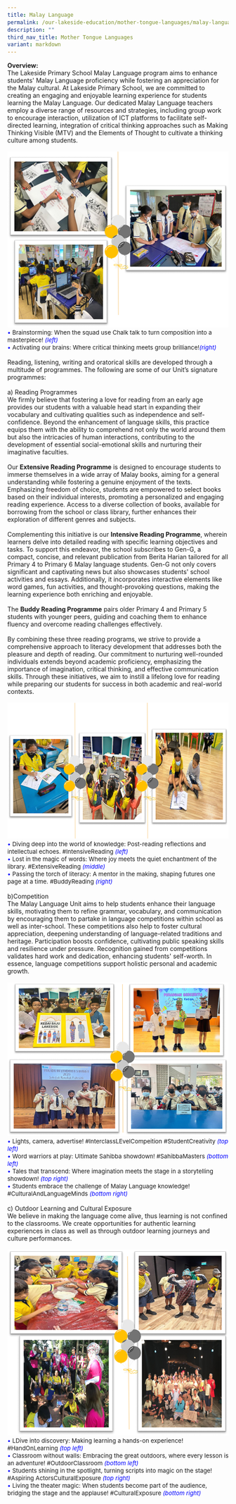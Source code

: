 ```yaml
---
title: Malay Language
permalink: /our-lakeside-education/mother-tongue-languages/malay-language/
description: ""
third_nav_title: Mother Tongue Languages
variant: markdown
---
```

<b>Overview:</b>
<br>
The Lakeside Primary School Malay Language program aims to enhance students' Malay Language proficiency while fostering an appreciation for the Malay cultural. At Lakeside Primary School, we are committed to creating an engaging and enjoyable learning experience for students learning the Malay Language. Our dedicated Malay Language teachers employ a diverse range of resources and strategies, including group work to encourage interaction, utilization of ICT platforms to facilitate self-directed learning, integration of critical thinking approaches such as Making Thinking Visible (MTV) and the Elements of Thought to cultivate a thinking culture among students.
<br><br>
<img src="/images/Department/04ML/MALAY_1.png">
<br>
<span style="font-size:10pt;">
<span style="color:blue;">•</span> Brainstorming: When the squad use Chalk talk to turn  composition into a masterpiece! <span style="color:blue;"><i>(left)</i></span><br><span style="color:blue;">•</span> Activating our brains: Where critical thinking meets group brilliance!<span style="color:blue;"><i>(right)</i></span></span>
<br><br>
Reading, listening, writing and oratorical skills are developed through a multitude of programmes. The following are some of our Unit’s signature programmes: <br><br>
a) Reading Programmes<br>
We firmly believe that fostering a love for reading from an early age provides our students with a valuable head start in expanding their vocabulary and cultivating qualities such as independence and self-confidence. Beyond the enhancement of language skills, this practice equips them with the ability to comprehend not only the world around them but also the intricacies of human interactions, contributing to the development of essential social-emotional skills and nurturing their imaginative faculties.<br><br>
Our <b>Extensive Reading Programme</b> is designed to encourage students to immerse themselves in a wide array of Malay books, aiming for a general understanding while fostering a genuine enjoyment of the texts. Emphasizing freedom of choice, students are empowered to select books based on their individual interests, promoting a personalized and engaging reading experience. Access to a diverse collection of books, available for borrowing from the school or class library, further enhances their exploration of different genres and subjects.<br><br>
Complementing this initiative is our <b>Intensive Reading Programme</b>, wherein learners delve into detailed reading with specific learning objectives and tasks. To support this endeavor, the school subscribes to Gen-G, a compact, concise, and relevant publication from Berita Harian tailored for all Primary 4 to Primary 6 Malay language students. Gen-G not only covers significant and captivating news but also showcases students' school activities and essays. Additionally, it incorporates interactive elements like word games, fun activities, and thought-provoking questions, making the learning experience both enriching and enjoyable.<br><br>
The <b>Buddy Reading Programme</b> pairs older Primary 4 and Primary 5 students with younger peers, guiding and coaching them to enhance fluency and overcome reading challenges effectively.
<br><br>
By combining these three reading programs, we strive to provide a comprehensive approach to literacy development that addresses both the pleasure and depth of reading. Our commitment to nurturing well-rounded individuals extends beyond academic proficiency, emphasizing the importance of imagination, critical thinking, and effective communication skills. Through these initiatives, we aim to instill a lifelong love for reading while preparing our students for success in both academic and real-world contexts.<br><br>
<img src="/images/Department/04ML/MALAY_2.png">
<br>
<span style="font-size:10pt;">
<span style="color:blue;">•</span> Diving deep into the world of knowledge: Post-reading reflections and intellectual echoes. #IntensiveReading <span style="color:blue;"><i>(left)</i></span><br><span style="color:blue;">•</span> Lost in the magic of words: Where joy meets the quiet enchantment of the library. #ExtensiveReading <span style="color:blue;"><i>(middle)</i></span><br><span style="color:blue;">•</span> Passing the torch of literacy: A mentor in the making, shaping futures one page at a time. #BuddyReading <span style="color:blue;"><i>(right)</i></span></span>
<br><br>
b)Competition 
<br>
The Malay Language Unit aims to help students enhance their language skills, motivating them to refine grammar, vocabulary, and communication by encouraging them to partake in language competitions within school as well as inter-school. These competitions also help to foster cultural appreciation, deepening understanding of language-related traditions and heritage. Participation boosts confidence, cultivating public speaking skills and resilience under pressure. Recognition gained from competitions validates hard work and dedication, enhancing students' self-worth. In essence, language competitions support holistic personal and academic growth.
<br><br>
<img src="/images/Department/04ML/MALAY_3.png">
<br>
<span style="font-size:10pt;">
<span style="color:blue;">•</span> Lights, camera, advertise! #InterclassLEvelCompeition #StudentCreativity <span style="color:blue;"><i>(top left)</i></span><br><span style="color:blue;">•</span> Word warriors at play: Ultimate Sahibba showdown! #SahibbaMasters <span style="color:blue;"><i>(bottom left)</i></span><br><span style="color:blue;">•</span> Tales that transcend: Where imagination meets the stage in a storytelling showdown! <span style="color:blue;"><i>(top right)</i></span><br><span style="color:blue;">•</span> Students embrace the challenge of Malay Language knowledge! #CulturalAndLanguageMinds <span style="color:blue;"><i>(bottom right)</i></span></span>
<br><br>
c)	Outdoor Learning and Cultural Exposure <br>
We believe in making the language come alive, thus learning is not confined to the classrooms. We create opportunities for authentic learning experiences in class as well as through outdoor learning journeys and culture performances.
<br><br>
<img src="/images/Department/04ML/MALAY_4.png">
<br>
<span style="font-size:10pt;">
<span style="color:blue;">•</span> LDive into discovery: Making learning a hands-on experience! #HandOnLearning <span style="color:blue;"><i>(top left)</i></span><br><span style="color:blue;">•</span> Classroom without walls: Embracing the great outdoors, where every lesson is an adventure! #OutdoorClassroom <span style="color:blue;"><i>(bottom left)</i></span><br><span style="color:blue;">•</span> Students shining in the spotlight, turning scripts into magic on the stage! #Aspiring ActorsCulturalExposure <span style="color:blue;"><i>(top right)</i></span><br><span style="color:blue;">•</span> Living the theater magic: When students become part of the audience, bridging the stage and the applause! #CulturalExposure <span style="color:blue;"><i>(bottom right)</i></span></span>